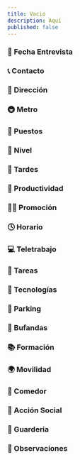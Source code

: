 ```yaml
---
title: Vacio 
description: Aquí 
published: false
---
```


### 📆 Fecha Entrevista

### 📞 Contacto

### 🏢 Dirección


### 🚇 Metro


### 💼 Puestos

### 🔼 Nivel

### 🌆 Tardes

### 🚀 Productividad

### 🧗‍♀️ Promoción

### 🕓 Horario

### 💻 Teletrabajo

### 📝 Tareas

### 💾 Tecnologías


### 🚗 Parking

### 🧣 Bufandas

### 📚 Formación

### 🌍 Movilidad

### 🥗 Comedor

### 🤝 Acción Social

### 👶 Guarderia

### 👀 Observaciones
